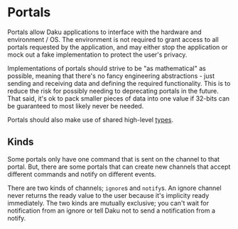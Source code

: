 # Portals

Portals allow Daku applications to interface with the hardware and environment /
OS.  The environment is not required to grant access to all portals requested by
the application, and may either stop the application or mock out a fake
implementation to protect the user's privacy.

Implementations of portals should strive to be "as mathematical" as possible,
meaning that there's no fancy engineering abstractions - just sending and
receiving data and defining the required functionality.  This is to reduce the
risk for possibly needing to deprecating portals in the future.  That said, it's
ok to pack smaller pieces of data into one value if 32-bits can be guaranteed to
most likely never be needed.

Portals should also make use of shared high-level [types](./types.md).

## Kinds
Some portals only have one command that is sent on the channel to that portal.
But, there are some portals that can create new channels that accept different
commands and notify on different events.

There are two kinds of channels; `ignore`s and `notify`s.  An ignore channel
never returns the ready value to the user because it's implicity ready
immediately.  The two kinds are mutually exclusive; you can't wait for
notification from an ignore or tell Daku not to send a notification from a
notify.
